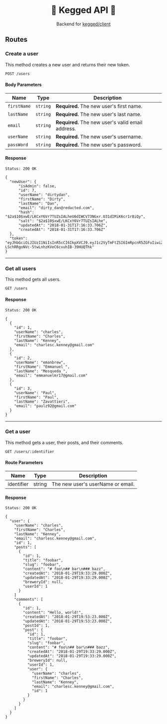 <h1 align="center">🍺 Kegged API 🍻</h1>
<p align="center">Backend for <a
href="https://github.com/kegged/client">kegged/client</a></p>

## Routes

### Create a user

This method creates a new user and returns their new token.

`POST /users`

#### Body Parameters

| Name | Type | Description |
| --- | --- | --- |
| `firstName` | `string` | **Required.** The new user's first name. |
| `lastName` | `string` | **Required.** The new user's last name. |
| `email` | `string` | **Required.** The new user's valid email address. |
| `userName` | `string` | **Required.** The new user's username. |
| `passWord` | `string` | **Required.** The new user's password. |

#### Response

```
Status: 200 OK

{
  "newUser": {
      "isAdmin": false,
      "id": 7,
      "userName": "dirtydan",
      "firstName": "Dirty",
      "lastName": "Dan",
      "email": "dirty_dan@redacted.com",
      "hash": "$2a$10$xwE/LKCxY6Vr7TUZsIALheU6dIWCV73NGxr.U31dIMiK6cr1r8iQy",
      "salt": "$2a$10$xwE/LKCxY6Vr7TUZsIALhe",
      "updatedAt": "2018-01-31T17:16:33.706Z",
      "createdAt": "2018-01-31T17:16:33.706Z"
  },
  "token": "eyJhbGciOiJIUzI1NiIsInR5cCI6IkpXVCJ9.eyJ1c2VyTmFtZSI6ImRpcnR5ZGFuIiwiZW1haWwiOiJkaXJ0eV9kYW5AcmVkYWN0ZWQuY29tIiwiaXNBZG1pbiI6ZmFsc2UsImlkIjo3LCJpYXQiOjE1MTc0MTg5OTN9.lfO-LSchRRgoNVc-5twLnhzKVeC6cvuhIB-39HUQThk"
}
```

<hr>

### Get all users

This method gets all users.

`GET /users`

#### Response

```
Status: 200 OK

{
  {
    "id": 1,
    "userName": "charles",
    "firstName": "Charles",
    "lastName": "Kenney",
    "email": "charlesc.kenney@gmail.com"
  },
  {
    "id": 2,
    "userName": "emanbrew",
    "firstName": "Emmanuel ",
    "lastName": "Mosqueda ",
    "email": "emmanuelmr17@gmail.com"
  },
  {
    "id": 3,
    "userName": "Paul",
    "firstName": "Paul",
    "lastName": "Zavattieri",
    "email": "paulz92@gmail.com"
  }
}
```

<hr>

### Get a user

This method gets a user, their posts, and their comments.

`GET /users/:identifier`

#### Route Parameters

| Name | Type | Description |
| --- | --- | --- |
| identifier | string | The new user's userName or email. |

#### Response

```
Status: 200 OK

{
  "user": {
    "userName": "charles",
    "firstName": "Charles",
    "lastName": "Kenney",
    "email": "charlesc.kenney@gmail.com",
    "id": 1,
    "posts": [
      {
        "id": 1,
        "title": "foobar",
        "slug": "foobar",
        "content": "# foo\n## bar\n### bazz",
        "createdAt": "2018-01-29T19:33:29.000Z",
        "updatedAt": "2018-01-29T19:33:29.000Z",
        "breweryId": null,
        "userId": 1
      }
    ]
    "comments": [
      {
        "id": 1,
        "content": "Hello, world!",
        "createdAt": "2018-01-29T19:53:23.000Z",
        "updatedAt": "2018-01-29T19:53:23.000Z",
        "postId": 1,
        "post": {
          "id": 1,
          "title": "foobar",
          "slug": "foobar",
          "content": "# foo\n## bar\n### bazz",
          "createdAt": "2018-01-29T19:33:29.000Z",
          "updatedAt": "2018-01-29T19:33:29.000Z",
          "breweryId": null,
          "userId": 1,
          "user": {
            "userName": "charles",
            "firstName": "Charles",
            "lastName": "Kenney",
            "email": "charlesc.kenney@gmail.com",
            "id": 1
          }
        }
      }
    ]
  }
}
```
